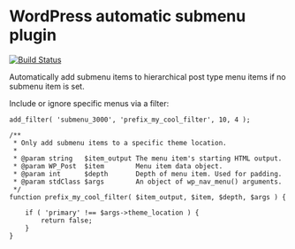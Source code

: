 # WordPress automatic submenu plugin

[![Build Status](https://travis-ci.org/barryceelen/wp-submenu-3000.svg?branch=master)](https://travis-ci.org/barryceelen/wp-submenu-3000)

Automatically add submenu items to hierarchical post type menu items if no submenu item is set.

Include or ignore specific menus via a filter:

```
add_filter( 'submenu_3000', 'prefix_my_cool_filter', 10, 4 );

/**
 * Only add submenu items to a specific theme location.
 *
 * @param string   $item_output The menu item's starting HTML output.
 * @param WP_Post  $item        Menu item data object.
 * @param int      $depth       Depth of menu item. Used for padding.
 * @param stdClass $args        An object of wp_nav_menu() arguments.
 */
function prefix_my_cool_filter( $item_output, $item, $depth, $args ) {

	if ( 'primary' !== $args->theme_location ) {
		return false;
	}
}
```
